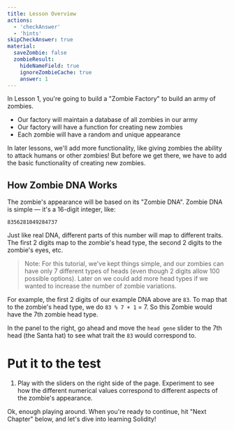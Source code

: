 ```yaml
---
title: Lesson Overview
actions:
  - 'checkAnswer'
  - 'hints'
skipCheckAnswer: true
material:
  saveZombie: false
  zombieResult:
    hideNameField: true
    ignoreZombieCache: true
    answer: 1
---
```


In Lesson 1, you're going to build a "Zombie Factory" to build an army of zombies.

* Our factory will maintain a database of all zombies in our army
* Our factory will have a function for creating new zombies
* Each zombie will have a random and unique appearance

In later lessons, we'll add more functionality, like giving zombies the ability to attack humans or other zombies! But before we get there, we have to add the basic functionality of creating new zombies.

## How Zombie DNA Works

The zombie's appearance will be based on its "Zombie DNA". Zombie DNA is simple — it's a 16-digit integer, like:

    8356281049284737
    

Just like real DNA, different parts of this number will map to different traits. The first 2 digits map to the zombie's head type, the second 2 digits to the zombie's eyes, etc.

> Note: For this tutorial, we've kept things simple, and our zombies can have only 7 different types of heads (even though 2 digits allow 100 possible options). Later on we could add more head types if we wanted to increase the number of zombie variations.

For example, the first 2 digits of our example DNA above are `83`. To map that to the zombie's head type, we do `83 % 7 + 1` = 7. So this Zombie would have the 7th zombie head type.

In the panel to the right, go ahead and move the `head gene` slider to the 7th head (the Santa hat) to see what trait the `83` would correspond to.

# Put it to the test

1. Play with the sliders on the right side of the page. Experiment to see how the different numerical values correspond to different aspects of the zombie's appearance.

Ok, enough playing around. When you're ready to continue, hit "Next Chapter" below, and let's dive into learning Solidity!